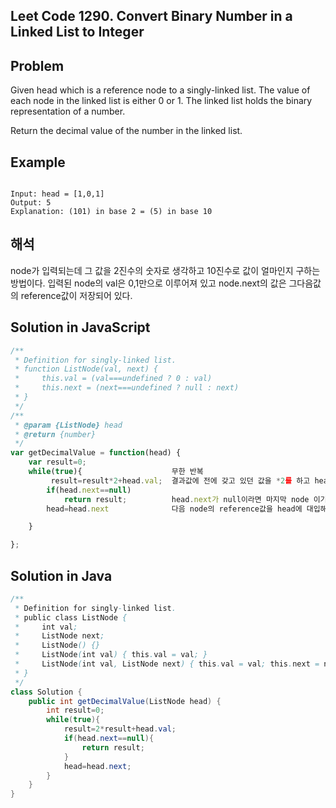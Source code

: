 ## Leet Code 1290. Convert Binary Number in a Linked List to Integer

## Problem

Given head which is a reference node to a singly-linked list. The value of each node in the linked list is either 0 or 1. The linked list holds the binary representation of a number.

Return the decimal value of the number in the linked list.

## Example

```

Input: head = [1,0,1]
Output: 5
Explanation: (101) in base 2 = (5) in base 10
```

## 해석

node가 입력되는데 그 값을 2진수의 숫자로 생각하고 10진수로 값이 얼마인지 구하는 방법이다. 입력된 node의 val은 0,1만으로 이루어져 있고 node.next의 값은 그다음값의 reference값이 저장되어 있다.

## Solution in JavaScript

```javascript
/**
 * Definition for singly-linked list.
 * function ListNode(val, next) {
 *     this.val = (val===undefined ? 0 : val)
 *     this.next = (next===undefined ? null : next)
 * }
 */
/**
 * @param {ListNode} head
 * @return {number}
 */
var getDecimalValue = function(head) {
    var result=0;
    while(true){                    무한 반복
         result=result*2+head.val;  결과값에 전에 갖고 있던 값을 *2를 하고 head.val값을 더한다 shift연산자가 어색해서 *2로 대체함
        if(head.next==null)
            return result;          head.next가 null이라면 마지막 node 이기때문에 result값을 리턴한다.
        head=head.next              다음 node의 reference값을 head에 대입해서 while문을 계속 실행한다.

    }

};
```

## Solution in Java

```java
/**
 * Definition for singly-linked list.
 * public class ListNode {
 *     int val;
 *     ListNode next;
 *     ListNode() {}
 *     ListNode(int val) { this.val = val; }
 *     ListNode(int val, ListNode next) { this.val = val; this.next = next; }
 * }
 */
class Solution {
    public int getDecimalValue(ListNode head) {
        int result=0;
        while(true){
            result=2*result+head.val;
            if(head.next==null){
                return result;
            }
            head=head.next;
        }
    }
}
```

